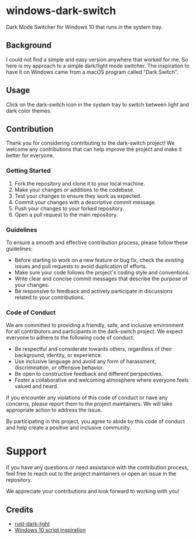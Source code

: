 # windows-dark-switch

Dark Mode Switcher for Windows 10 that runs in the system tray.

## Background

I could not find a simple and easy version anywhere that worked for me. So here is my approach to a simple dark/light mode switcher. The inspiration to have it on Windows came from a macOS program called "Dark Switch".

## Usage

Click on the dark-switch icon in the system tray to switch between light and dark color themes.

## Contribution

Thank you for considering contributing to the dark-switch project! We welcome any contributions that can help improve the project and make it better for everyone.

### Getting Started

1. Fork the repository and clone it to your local machine.
2. Make your changes or additions to the codebase.
3. Test your changes to ensure they work as expected.
4. Commit your changes with a descriptive commit message.
5. Push your changes to your forked repository.
6. Open a pull request to the main repository.

### Guidelines

To ensure a smooth and effective contribution process, please follow these guidelines:

- Before starting to work on a new feature or bug fix, check the existing issues and pull requests to avoid duplication of efforts.
- Make sure your code follows the project's coding style and conventions.
- Write clear and concise commit messages that describe the purpose of your changes.
- Be responsive to feedback and actively participate in discussions related to your contributions.

### Code of Conduct

We are committed to providing a friendly, safe, and inclusive environment for all contributors and participants in the dark-switch project. We expect everyone to adhere to the following code of conduct:

- Be respectful and considerate towards others, regardless of their background, identity, or experience.
- Use inclusive language and avoid any form of harassment, discrimination, or offensive behavior.
- Be open to constructive feedback and different perspectives.
- Foster a collaborative and welcoming atmosphere where everyone feels valued and heard.

If you encounter any violations of this code of conduct or have any concerns, please report them to the project maintainers. We will take appropriate action to address the issue.

By participating in this project, you agree to abide by this code of conduct and help create a positive and inclusive community.

# Support

If you have any questions or need assistance with the contribution process, feel free to reach out to the project maintainers or open an issue in the repository.

We appreciate your contributions and look forward to working with you!

## Credits

* [rust-dark-light](https://github.com/frewsxcv/rust-dark-light)
* [Windows 10 script inspiration](https://sumitkp.medium.com/how-to-enable-dark-mode-with-shortcut-on-windows-10-2571c53aed5f)